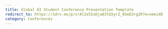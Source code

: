 ```yaml
---
title: Global AI Student Conference Presentation Template
redirect_to: https://1drv.ms/p/s!AlIe5IxDja83lG5yrZ_85eD3rg2R?e=xmei4D
category: Conferences
---
```

